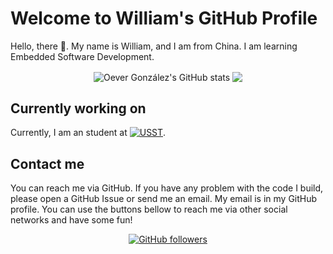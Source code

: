 # Welcome to William's GitHub Profile
Hello, there 👋. My name is William, and I am from China. I am learning Embedded Software Development.

<p align="center">
  <img align="center" src="https://github-readme-stats.vercel.app/api?username=gw826943555&show_icons=true&count_private=true&line_height=28&theme=material" alt="Oever González's GitHub stats"/>
  <img align="center" src="https://github-readme-stats.vercel.app/api/top-langs/?username=gw826943555&langs_count=10&layout=compact&theme=material"/>
</p>

## Currently working on
Currently, I am an student at <a href="https://www.usst.edu.cn/"><img align="baseline" alt="USST" src="https://img.shields.io/static/v1?label=USST&message=Apply%20Now&color=6F23FF&?style=plastic"></a>.

## Contact me
You can reach me via GitHub. If you have any problem with the code I build, please open a GitHub Issue or send me an email. My email is in my GitHub profile. You can use the buttons bellow to reach me via other social networks and have some fun!

<p align="center">
  <a href="https://github.com/gw826943555"><img align="center" alt="GitHub followers" src="https://img.shields.io/github/followers/gw826943555?label=Follow%20Me%20On%20GitHub&style=social"></a>
</p>

<!--
**gw826943555/gw826943555** is a ✨ _special_ ✨ repository because its `README.md` (this file) appears on your GitHub profile.

Here are some ideas to get you started:

- 🔭 I’m currently working on ...
- 🌱 I’m currently learning ...
- 👯 I’m looking to collaborate on ...
- 🤔 I’m looking for help with ...
- 💬 Ask me about ...
- 📫 How to reach me: ...
- 😄 Pronouns: ...
- ⚡ Fun fact: ...
-->
